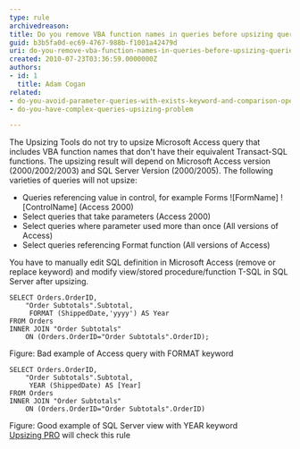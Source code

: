 ```yaml
---
type: rule
archivedreason: 
title: Do you remove VBA function names in queries before upsizing queries (Upsizing problem)?
guid: b3b5fa0d-ec69-4767-988b-f1001a42479d
uri: do-you-remove-vba-function-names-in-queries-before-upsizing-queries-upsizing-problem
created: 2010-07-23T03:36:59.0000000Z
authors:
- id: 1
  title: Adam Cogan
related:
- do-you-avoid-parameter-queries-with-exists-keyword-and-comparison-operators-<>-or-=upsizing-problem
- do-you-have-complex-queries-upsizing-problem

---
```


The Upsizing Tools do not try to upsize Microsoft Access query that includes VBA function names that don't have their equivalent Transact-SQL functions. The upsizing result will depend on Microsoft Access version (2000/2002/2003) and SQL Server Version (2000/2005). The following varieties of queries will not upsize:   
<!--endintro-->

* Queries referencing value in control, for example Forms
![FormName]
![ControlName] (Access 2000)
* Select queries that take parameters (Access 2000)
* Select queries where parameter used more than once (All versions of Access)
* Select queries referencing Format function (All versions of Access)


You have to manually edit SQL definition in Microsoft Access (remove or replace keyword) and modify view/stored procedure/function T-SQL in SQL Server after upsizing.


```
SELECT Orders.OrderID,
    "Order Subtotals".Subtotal, 
     FORMAT (ShippedDate,'yyyy') AS Year 
FROM Orders 
INNER JOIN "Order Subtotals" 
    ON (Orders.OrderID="Order Subtotals".OrderID);
```

<font class="ms-rteCustom-FigureBad">Figure&#58; Bad example of Access query with FORMAT keyword</font>

```
SELECT Orders.OrderID,
    "Order Subtotals".Subtotal, 
     YEAR (ShippedDate) AS [Year] 
FROM Orders 
INNER JOIN "Order Subtotals" 
    ON (Orders.OrderID="Order Subtotals".OrderID)
```

<font class="ms-rteCustom-FigureGood">Figure&#58; Good example of SQL Server view with YEAR keyword <br></font><font class="ms-rteCustom-YellowBorderBox"><a href="http&#58;//www.ssw.com.au/ssw/UpsizingPRO">Upsizing PRO</a> will check this rule<br></font>
